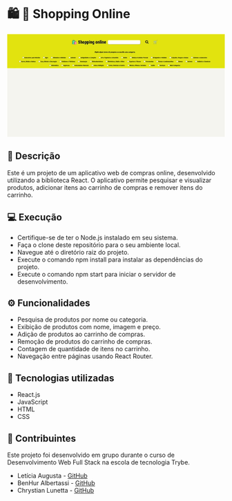 # 🛍️ 🛒 Shopping Online

<div align="center">
  
![Art](art.gif)

</div> 

## :memo: Descrição
<p> Este é um projeto de um aplicativo web de compras online, desenvolvido utilizando a biblioteca React. O aplicativo permite pesquisar e visualizar produtos, adicionar itens ao carrinho de compras e remover itens do carrinho.
</p>
 
##  💻 Execução
- Certifique-se de ter o Node.js instalado em seu sistema.
- Faça o clone deste repositório para o seu ambiente local.
- Navegue até o diretório raiz do projeto.
- Execute o comando npm install para instalar as dependências do projeto.
- Execute o comando npm start para iniciar o servidor de desenvolvimento.

## ⚙️ Funcionalidades
- Pesquisa de produtos por nome ou categoria.
- Exibição de produtos com nome, imagem e preço.
- Adição de produtos ao carrinho de compras.
- Remoção de produtos do carrinho de compras.
- Contagem de quantidade de itens no carrinho.
- Navegação entre páginas usando React Router.


## :wrench: Tecnologias utilizadas

- React.js
- JavaScript
- HTML
- CSS

## 🤝 Contribuintes
<p> Este projeto foi desenvolvido em grupo durante o curso de Desenvolvimento Web Full Stack na escola de tecnologia Trybe.</p>

- Letícia Augusta - [GitHub](https://github.com/Hey-Lets-code)
- BenHur Albertassi - [GitHub](https://github.com/BenHurAlbertassi12)
- Chrystian Lunetta - [GitHub](https://github.com/iacedrone)









